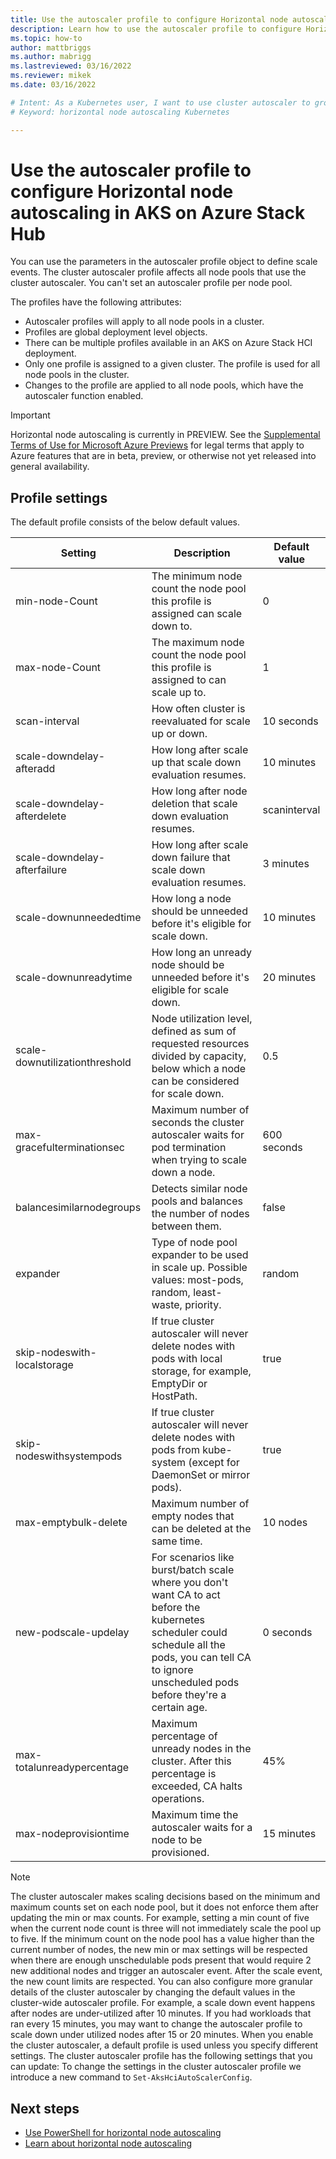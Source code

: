 ```yaml
---
title: Use the autoscaler profile to configure Horizontal node autoscaling in AKS on Azure Stack Hub
description: Learn how to use the autoscaler profile to configure Horizontal node autoscaling in AKS on Azure Stack Hub
ms.topic: how-to
author: mattbriggs
ms.author: mabrigg 
ms.lastreviewed: 03/16/2022
ms.reviewer: mikek
ms.date: 03/16/2022

# Intent: As a Kubernetes user, I want to use cluster autoscaler to grow my nodes to keep up with application demand.
# Keyword: horizontal node autoscaling Kubernetes

---
```


# Use the autoscaler profile to configure Horizontal node autoscaling in AKS on Azure Stack Hub

You can use the parameters in the autoscaler profile object to define scale events. The cluster autoscaler profile affects all node pools that use the cluster autoscaler. You can't set an autoscaler profile per node pool.

The profiles have the following attributes:

- Autoscaler profiles will apply to all node pools in a cluster.
- Profiles are global deployment level objects.
- There can be multiple profiles available in an AKS on Azure Stack HCI deployment.
- Only one profile is assigned to a given cluster. The profile is used for all node pools in the cluster.
- Changes to the profile are applied to all node pools, which have the autoscaler function enabled.

> [!IMPORTANT]
> Horizontal node autoscaling is currently in PREVIEW.
> See the [Supplemental Terms of Use for Microsoft Azure Previews](https://azure.microsoft.com/support/legal/preview-supplemental-terms/) for legal terms that apply to Azure features that are in beta, preview, or otherwise not yet released into general availability.
 
## Profile settings

The default profile consists of the below default values.

| Setting | Description | Default value |
| --- | --- | --- |
| min-node-Count | The minimum node count the node pool this profile is assigned can scale down to. | 0 |
| max-node-Count | The maximum node count the node pool this profile is assigned to can scale up to. | 1 |
| scan-interval | How often cluster is reevaluated for scale up or down. | 10 seconds |
| scale-downdelay-afteradd | How long after scale up that scale down evaluation resumes. | 10 minutes |
| scale-downdelay-afterdelete | How long after node deletion that scale down evaluation resumes. | scaninterval |
| scale-downdelay-afterfailure | How long after scale down failure that scale down evaluation resumes. | 3 minutes |
| scale-downunneededtime | How long a node should be unneeded before it's eligible for scale down. | 10 minutes |
| scale-downunreadytime | How long an unready node should be unneeded before it's eligible for scale down. | 20 minutes |
| scale-downutilizationthreshold | Node utilization level, defined as sum of requested resources divided by capacity, below which a node can be considered for scale down. | 0.5 |
| max-gracefulterminationsec | Maximum number of seconds the cluster autoscaler waits for pod termination when trying to scale down a node. | 600 seconds |
| balancesimilarnodegroups | Detects similar node pools and balances the number of nodes between them. | false |
| expander | Type of node pool expander to be used in scale up. Possible values: most-pods, random, least-waste, priority. | random |
| skip-nodeswith-localstorage | If true cluster autoscaler will never delete nodes with pods with local storage, for example, EmptyDir or HostPath. | true |
| skip-nodeswithsystempods | If true cluster autoscaler will never delete nodes with pods from kube-system (except for DaemonSet or mirror pods). | true |
| max-emptybulk-delete | Maximum number of empty nodes that can be deleted at the same time. | 10 nodes |
| new-podscale-updelay | For scenarios like burst/batch scale where you don't want CA to act before the kubernetes scheduler could schedule all the pods, you can tell CA to ignore unscheduled pods before they're a certain age. | 0 seconds |
| max-totalunreadypercentage | Maximum percentage of unready nodes in the cluster. After this percentage is exceeded, CA halts operations. | 45% |
| max-nodeprovisiontime | Maximum time the autoscaler waits for a node to be provisioned. | 15 minutes |

> [!NOTE] 
> The cluster autoscaler makes scaling decisions based on the minimum and maximum counts set on each node pool, but it does not enforce them after updating the min or max counts. For example, setting a min count of five when the current node count is three will not immediately scale the pool up to five. If the minimum count on the node pool has a value higher than the current number of nodes, the new min or max settings will be respected when there are enough unschedulable pods present that would require 2 new additional nodes and trigger an autoscaler event. After the scale event, the new count limits are respected. You can also configure more granular details of the cluster autoscaler by changing the default values in the cluster-wide autoscaler profile. For example, a scale down event happens after nodes are under-utilized after 10 minutes. If you had workloads that ran every 15 minutes, you may want to change the autoscaler profile to scale down under utilized nodes after 15 or 20 minutes. When you enable the cluster autoscaler, a default profile is used unless you specify different settings. The cluster autoscaler profile has the following settings that you can update: To change the settings in the cluster autoscaler profile we introduce a new command to `Set-AksHciAutoScalerConfig`.


## Next steps
- [Use PowerShell for horizontal node autoscaling](work-with-horizontal-autoscaler.md)
- [Learn about horizontal node autoscaling](concepts-horizontal-node-autoscaling.md)
